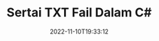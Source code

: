 ---
############################# Static ############################
layout: "auto-gen-merger"
date: 2022-11-10T19:33:12
draft: false
otherformats: vsdx vssm vssx vstm vstx vsx vtx xlam xls xlsb xlsm xlsx bmp jpg jpeg png

############################# Head ############################
head_title: "Sertai TXT Fail dalam C# | TXT Penggabungan"
head_description: "Sertai berbilang fail TXT ke dalam satu fail menggunakan API penggabungan dokumen C# .NET. Sertai halaman atau julat halaman tertentu daripada pelbagai dokumen kepada satu dokumen."

############################# Header ############################
title: "Sertai TXT Fail Dalam C#"
description: "Sertai TXT dengan beberapa baris kod .NET."
bg_image: "https://cms.admin.containerize.com/templates/aspose/App_Themes/V3/images/bg/header1.png"
bg_overlay: false
button:
    enable: true
    icon: "fas fa-arrow-down"
    label: "Muat turun Percubaan Percuma"
    link: "https://downloads.groupdocs.com/merger/net"

############################# SubMenu ############################
submenu:
    enable: true

    left:
        img_alt: "GroupDocs.Merger for .NET"
        image: "https://cms.admin.containerize.com/templates/groupdocs/images/product-logos/90x90-noborder/groupdocs-merger-net.png"
        product: "GroupDocs.Merger"
        platform: ".NET"

    middle:
        button:

            # button loop
            - link: "https://apireference.groupdocs.com/merger/net"
              text: "Rujukan API"

            # button loop
            - link: "https://github.com/groupdocs-merger"
              text: "Contoh Kod"

            # button loop
            - link: "https://products.groupdocs.app/merger/family"
              text: "Demo Langsung"

            # button loop
            - link: "https://purchase.groupdocs.com/pricing/merger/net"
              text: "penentuan harga"

    right:
        link_download: "https://downloads.groupdocs.com/merger"
        link_learn: "https://docs.groupdocs.com/merger/net"
        link_buy: "https://purchase.groupdocs.com"

############################# About ############################
about:
    enable: true
    title: "Mengenai API GroupDocs.Merger for .NET."
    content: |
        [GroupDocs.Merger for .NET](/ms/merger/net/) menyediakan penyelesaian yang mudah untuk menyertai berbilang PDF, Microsoft Office (Word, Excel, PowerPoint, OneNote), OpenDocument, HTML, imej dan banyak dokumen lain ke dalam satu fail dalam aplikasi .NET. GroupDocs.Merger akan menjimatkan banyak usaha anda, kerana anda dibenarkan untuk menyertai dokumen TXT - tidak perlu memasang sebarang perisian pihak ketiga, aplikasi desktop atau pemalam. Kini tidak perlu membuang masa anda dan menyertai fail secara manual! Misi GroupDocs adalah untuk menyediakan kualiti terbaik dan memudahkan aliran kerja pemprosesan dokumen.
        
        API GroupDocs.Merger ialah pilihan yang tepat untuk penyelesaian korporat yang memerlukan ciri penyambungan fail. API ini disokong dengan baik pada semua sistem pengendalian dan platform utama termasuk .NET Framework, .NET Standard, .NET Core, Mono.

############################# Steps ############################
steps:
    enable: true
    title_left: "Cara Menyertai Berbilang TXT Fail"
    content_left: |
        [GroupDocs.Merger for .NET](/ms/merger/net/) memudahkan pembangun .NET untuk menyertai dua atau lebih TXT fail dalam aplikasi mereka dengan melaksanakan beberapa langkah mudah.
        
        * Buat contoh baharu **Merger** dan lulus laluan dokumen sumber sebagai parameter pembina.
        * Panggil **Join** kelas **Merger** dan lulus laluan dokumen sumber kedua.
        * Panggil **Save** kelas **Merger** untuk menyimpan dokumen yang digabungkan.

    title_right: "Keperluan Sistem"
    content_right: |
        API GroupDocs.Merger for .NET disokong pada semua platform dan sistem pengendalian utama. Sebelum melaksanakan kod di bawah, sila pastikan anda mempunyai prasyarat berikut dipasang pada sistem anda.

        * Sistem Pengendalian: Microsoft Windows, Linux, MacOS
        * Persekitaran Pembangunan: Visual Studio, Xamarin, MonoDevelop
        * Rangka kerja: .NET Framework, .NET Standard, .NET Core, Mono
        * Muat turun versi terkini GroupDocs.Merger for .NET daripada [NuGet](https://www.nuget.org/packages/groupdocs.merger)
         
    code: |
     {{% merger/additional-styles %}}
     {{< merger/code-merger title="Cara untuk menyertai fail TXT menggunakan kod contoh C#.">}}

        ```csharp    
        // Sertai TXT fail menggunakan API GroupDocs.Merger
        // Segerakan Penggabungan dengan input dokumen TXT.
        using (Merger merger = new Merger("input1.txt"))
          {
            // Kaedah Panggil Sertai contoh kelas Penggabungan dan lulus laluan dokumen sumber kedua
            merger.Join("input2.txt");
    
            // Panggil kaedah Simpan contoh kelas Penggabungan untuk menyimpan dokumen yang digabungkan
            merger.Save("merged-file.txt");
          }
        ```
     {{< /merger/code-merger >}}

############################# Demos ############################
demos:
    enable: true
    title: "Demo Langsung - Apl Dalam Talian untuk Menyertai Dokumen"
    content: |
       Sertai lebih daripada satu TXT fail sekarang dengan melawati tapak web [GroupDocs.Merger Live Demos](https://products.groupdocs.app/merger/txt).
       Demo langsung mempunyai faedah berikut.
        
############################# About Formats ############################
about_formats:
    enable: true

############################# More Formats ############################
more_formats:
    enable: true
    title: "Menyertai Format Dokumen Lain"
    content: |
        .NET dokumen penggabungan API untuk format fail dan imej. Sertai bersama beberapa format dokumen popular seperti yang dinyatakan di bawah.

############################# Back to top ###############################
back_to_top:
    enable: true
---